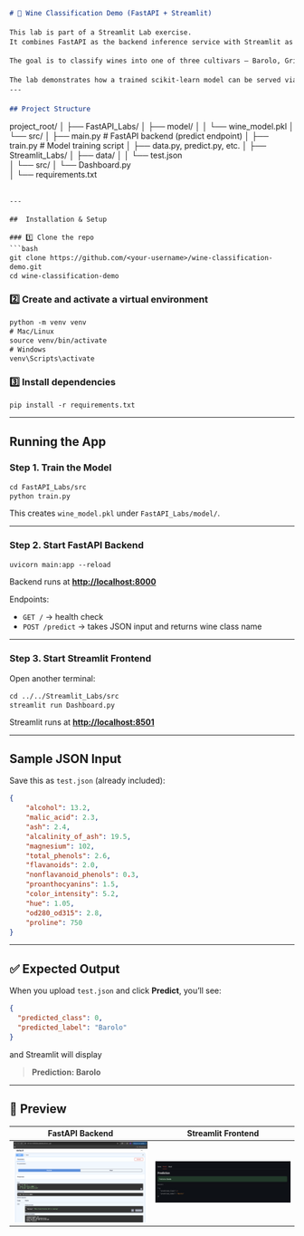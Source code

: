 


```markdown
# 🍷 Wine Classification Demo (FastAPI + Streamlit)

This lab is part of a Streamlit Lab exercise.
It combines FastAPI as the backend inference service with Streamlit as the interactive frontend dashboard.

The goal is to classify wines into one of three cultivars — Barolo, Grignolino, or Barbera using 13 measurable chemical properties (like alcohol content, phenols, and color intensity).

The lab demonstrates how a trained scikit-learn model can be served via FastAPI and seamlessly integrated into a Streamlit interface for real-time predictions.
---

## Project Structure

```

project_root/
│
├── FastAPI_Labs/
│   ├── model/
│   │   └── wine_model.pkl
│   └── src/
│       ├── main.py         # FastAPI backend (predict endpoint)
│       ├── train.py        # Model training script
│       ├── data.py, predict.py, etc.
│
├── Streamlit_Labs/
│   ├── data/
│   │   └── test.json      
│   └── src/
│       └── Dashboard.py   
│
└── requirements.txt

````

---

##  Installation & Setup

### 1️⃣ Clone the repo
```bash
git clone https://github.com/<your-username>/wine-classification-demo.git
cd wine-classification-demo
````

### 2️⃣ Create and activate a virtual environment

```
python -m venv venv
# Mac/Linux
source venv/bin/activate
# Windows
venv\Scripts\activate
```

### 3️⃣ Install dependencies

```
pip install -r requirements.txt
```

---

## Running the App

### Step 1. Train the Model

```
cd FastAPI_Labs/src
python train.py
```

This creates `wine_model.pkl` under `FastAPI_Labs/model/`.

---

### Step 2. Start FastAPI Backend

```
uvicorn main:app --reload 
```

Backend runs at **[http://localhost:8000](http://localhost:8000)**

Endpoints:

* `GET /` → health check
* `POST /predict` → takes JSON input and returns wine class name

---

### Step 3. Start Streamlit Frontend

Open another terminal:

```
cd ../../Streamlit_Labs/src
streamlit run Dashboard.py
```

Streamlit runs at **[http://localhost:8501](http://localhost:8501)**

---

##  Sample JSON Input

Save this as `test.json` (already included):

```json
{
    "alcohol": 13.2,
    "malic_acid": 2.3,
    "ash": 2.4,
    "alcalinity_of_ash": 19.5,
    "magnesium": 102,
    "total_phenols": 2.6,
    "flavanoids": 2.0,
    "nonflavanoid_phenols": 0.3,
    "proanthocyanins": 1.5,
    "color_intensity": 5.2,
    "hue": 1.05,
    "od280_od315": 2.8,
    "proline": 750
}
```

---

## ✅ Expected Output

When you upload `test.json` and click **Predict**, you’ll see:

```json
{
  "predicted_class": 0,
  "predicted_label": "Barolo"
}
```

and Streamlit will display

> **Prediction: Barolo**

---

## 📸 Preview

| FastAPI Backend                                      | Streamlit Frontend                                      |
| ---------------------------------------------------- | ------------------------------------------------------- |
| ![FastAPI](FastAPI_Labs/assets/winedata_fastapi.png) | ![Streamlit](Streamlit_Labs/assets/Wine_prediction.png) |
